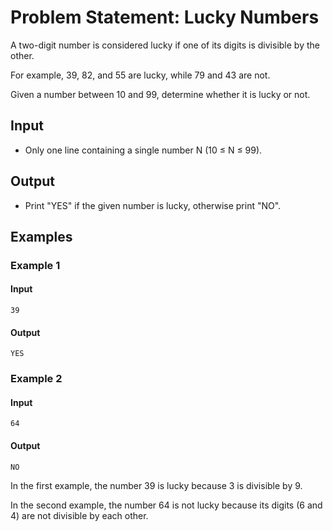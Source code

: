 # Problem Statement: Lucky Numbers

A two-digit number is considered lucky if one of its digits is divisible by the other.

For example, 39, 82, and 55 are lucky, while 79 and 43 are not.

Given a number between 10 and 99, determine whether it is lucky or not.

## Input
- Only one line containing a single number N (10 ≤ N ≤ 99).

## Output
- Print "YES" if the given number is lucky, otherwise print "NO".

## Examples
### Example 1
#### Input
```
39
```
#### Output
```
YES
```
### Example 2
#### Input
```
64
```
#### Output
```
NO
```

In the first example, the number 39 is lucky because 3 is divisible by 9.

In the second example, the number 64 is not lucky because its digits (6 and 4) are not divisible by each other.